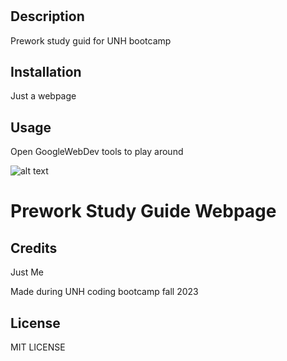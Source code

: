 # <Your-Project-Title>

## Description

Prework study guid for UNH bootcamp

## Installation

Just a webpage

## Usage

Open GoogleWebDev tools to play around

![alt text](assets/images/screenshot.png)

# Prework Study Guide Webpage

## Credits

Just Me

Made during UNH coding bootcamp fall 2023

## License

MIT LICENSE
